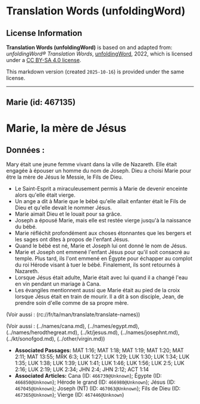# Translation Words (unfoldingWord)

## License Information

**Translation Words (unfoldingWord)** is based on and adapted from: _unfoldingWord® Translation Words_, [unfoldingWord](https://unfoldingword.org/utw), 2022, which is licensed under a [CC BY-SA 4.0 license](https://creativecommons.org/licenses/by-sa/4.0/legalcode.en).

This markdown version (created `2025-10-16`) is provided under the same license.



--------------------------------

## Marie (id: 467135)

Marie, la mère de Jésus
=======================

Données :
---------

Mary était une jeune femme vivant dans la ville de Nazareth. Elle était engagée à épouser un homme du nom de Joseph. Dieu a choisi Marie pour être la mère de Jésus le Messie, le Fils de Dieu.

* Le Saint\-Esprit a miraculeusement permis à Marie de devenir enceinte alors qu'elle était vierge.
* Un ange a dit à Marie que le bébé qu'elle allait enfanter était le Fils de Dieu et qu'elle devait le nommer Jésus.
* Marie aimait Dieu et le louait pour sa grâce.
* Joseph a épousé Marie, mais elle est restée vierge jusqu'à la naissance du bébé.
* Marie réfléchit profondément aux choses étonnantes que les bergers et les sages ont dites à propos de l'enfant Jésus.
* Quand le bébé est né, Marie et Joseph lui ont donné le nom de Jésus.
* Marie et Joseph ont emmené l'enfant Jésus pour qu'il soit consacré au temple. Plus tard, ils l'ont emmené en Égypte pour échapper au complot du roi Hérode visant à tuer le bébé. Finalement, ils sont retournés à Nazareth.
* Lorsque Jésus était adulte, Marie était avec lui quand il a changé l'eau en vin pendant un mariage à Cana.
* Les évangiles mentionnent aussi que Marie était au pied de la croix lorsque Jésus était en train de mourir. Il a dit à son disciple, Jean, de prendre soin d'elle comme de sa propre mère.

(Voir aussi : (rc://fr/ta/man/translate/translate\-names))

(Voir aussi : (../names/cana.md), (../names/egypt.md), (../names/herodthegreat.md), (../kt/jesus.md), (../names/josephnt.md), (../kt/sonofgod.md), (../other/virgin.md))

* **Associated Passages:** MAT 1:16; MAT 1:18; MAT 1:19; MAT 1:20; MAT 2:11; MAT 13:55; MRK 6:3; LUK 1:27; LUK 1:29; LUK 1:30; LUK 1:34; LUK 1:35; LUK 1:38; LUK 1:39; LUK 1:41; LUK 1:46; LUK 1:56; LUK 2:5; LUK 2:16; LUK 2:19; LUK 2:34; JHN 2:4; JHN 2:12; ACT 1:14
* **Associated Articles:** Cana (ID: `466739@Unknown`); Égypte (ID: `466850@Unknown`); Hérode le grand (ID: `466980@Unknown`); Jésus (ID: `467045@Unknown`); Joseph (NT) (ID: `467063@Unknown`); Fils de Dieu (ID: `467365@Unknown`); Vierge (ID: `467446@Unknown`)

